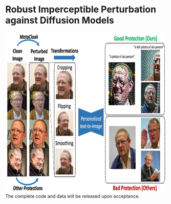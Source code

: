 # Robust Imperceptible Perturbation against Diffusion Models
<img src="./teaser.png" width="1000" height="500" alt="Teaser">
The complete code and data will be released upon acceptance. 
